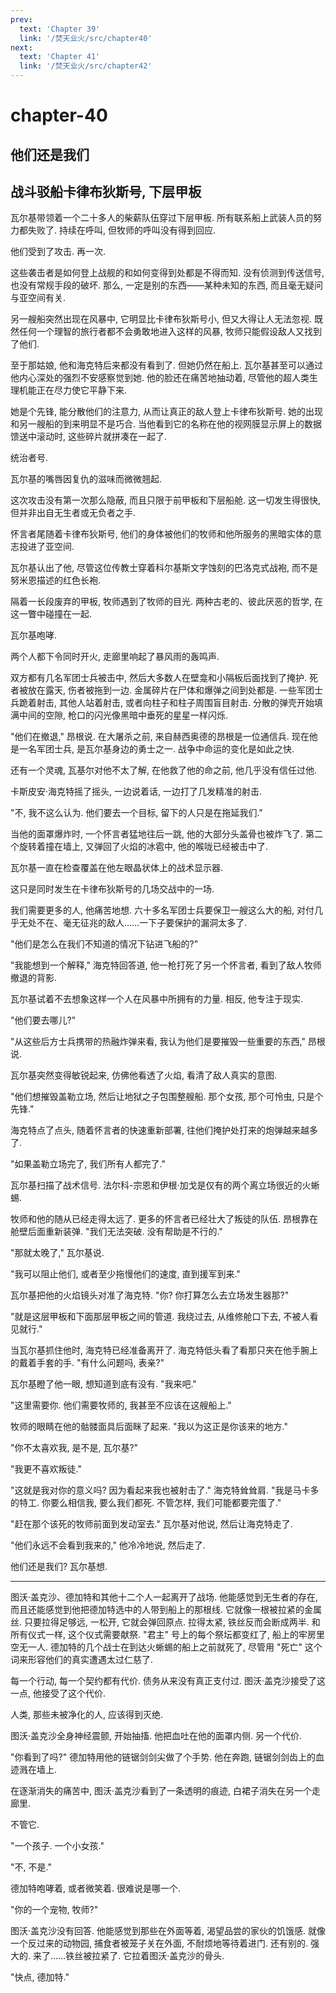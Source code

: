 ```yaml
---
prev:
  text: 'Chapter 39'
  link: '/焚天业火/src/chapter40'
next:
  text: 'Chapter 41'
  link: '/焚天业火/src/chapter42'
---
```


# chapter-40

## 他们还是我们

## 战斗驳船卡律布狄斯号, 下层甲板

瓦尔基带领着一个二十多人的柴薪队伍穿过下层甲板. 所有联系船上武装人员的努力都失败了. 持续在呼叫, 但牧师的呼叫没有得到回应.

他们受到了攻击. 再一次.

这些袭击者是如何登上战舰的和如何变得到处都是不得而知. 没有侦测到传送信号, 也没有常规手段的破坏. 那么, 一定是别的东西——某种未知的东西, 而且毫无疑问与亚空间有关.

另一艘船突然出现在风暴中, 它明显比卡律布狄斯号小, 但又大得让人无法忽视. 既然任何一个理智的旅行者都不会勇敢地进入这样的风暴, 牧师只能假设敌人又找到了他们.

至于那姑娘, 他和海克特后来都没有看到了. 但她仍然在船上. 瓦尔基甚至可以通过他内心深处的强烈不安感察觉到她. 他的脸还在痛苦地抽动着, 尽管他的超人类生理机能正在尽力使它平静下来.

她是个先锋, 能分散他们的注意力, 从而让真正的敌人登上卡律布狄斯号. 她的出现和另一艘船的到来明显不是巧合. 当他看到它的名称在他的视网膜显示屏上的数据馈送中滚动时, 这些碎片就拼凑在一起了.

统治者号.

瓦尔基的嘴唇因复仇的滋味而微微翘起.

这次攻击没有第一次那么隐蔽, 而且只限于前甲板和下层船舱. 这一切发生得很快, 但并非出自无生者或无负者之手.

怀言者尾随着卡律布狄斯号, 他们的身体被他们的牧师和他所服务的黑暗实体的意志投进了亚空间.

瓦尔基认出了他, 尽管这位传教士穿着科尔基斯文字蚀刻的巴洛克式战袍, 而不是努米恩描述的红色长袍.

隔着一长段废弃的甲板, 牧师遇到了牧师的目光. 两种古老的、彼此厌恶的哲学, 在这一瞥中碰撞在一起.

瓦尔基咆哮.

两个人都下令同时开火, 走廊里响起了暴风雨的轰鸣声.

双方都有几名军团士兵被击中, 然后大多数人在壁龛和小隔板后面找到了掩护. 死者被放在露天, 伤者被拖到一边. 金属碎片在尸体和爆弹之间到处都是. 一些军团士兵跪着射击, 其他人站着射击, 或者向柱子和柱子周围盲目射击. 分散的弹壳开始填满中间的空隙, 枪口的闪光像黑暗中垂死的星星一样闪烁.

"他们在撤退," 昂根说. 在大屠杀之前, 来自赫西奥德的昂根是一位通信兵. 现在他是一名军团士兵, 是瓦尔基身边的勇士之一. 战争中命运的变化是如此之快.

还有一个灵魂, 瓦基尔对他不太了解, 在他救了他的命之前, 他几乎没有信任过他.

卡斯皮安·海克特摇了摇头, 一边说着话, 一边打了几发精准的射击.

"不, 我不这么认为. 他们要去一个目标, 留下的人只是在拖延我们."

当他的面罩爆炸时, 一个怀言者猛地往后一跳, 他的大部分头盖骨也被炸飞了. 第二个旋转着撞在墙上, 又弹回了火焰的冰雹中, 他的喉咙已经被击中了.

瓦尔基一直在检查覆盖在他左眼晶状体上的战术显示器.

这只是同时发生在卡律布狄斯号的几场交战中的一场.

我们需要更多的人, 他痛苦地想. 六十多名军团士兵要保卫一艘这么大的船, 对付几乎无处不在、毫无征兆的敌人……一下子要保护的漏洞太多了.

"他们是怎么在我们不知道的情况下钻进飞船的?"

"我能想到一个解释," 海克特回答道, 他一枪打死了另一个怀言者, 看到了敌人牧师撤退的背影.

瓦尔基试着不去想象这样一个人在风暴中所拥有的力量. 相反, 他专注于现实.

"他们要去哪儿?"

"从这些后方士兵携带的热融炸弹来看, 我认为他们是要摧毁一些重要的东西," 昂根说.

瓦尔基突然变得敏锐起来, 仿佛他看透了火焰, 看清了敌人真实的意图.

"他们想摧毁盖勒立场, 然后让地狱之子包围整艘船. 那个女孩, 那个可怜虫, 只是个先锋."

海克特点了点头, 随着怀言者的快速重新部署, 往他们掩护处打来的炮弹越来越多了.

"如果盖勒立场完了, 我们所有人都完了."

瓦尔基扫描了战术信号. 法尔科-宗恩和伊根·加戈是仅有的两个离立场很近的火蜥蜴.

牧师和他的随从已经走得太远了. 更多的怀言者已经壮大了叛徒的队伍. 昂根靠在舱壁后面重新装弹. "我们无法突破. 没有帮助是不行的."

"那就太晚了," 瓦尔基说.

"我可以阻止他们, 或者至少拖慢他们的速度, 直到援军到来."

瓦尔基把他的火焰镜头对准了海克特. "你? 你打算怎么去立场发生器那?"

"就是这层甲板和下面那层甲板之间的管道. 我绕过去, 从维修舱口下去, 不被人看见就行."

当瓦尔基抓住他时, 海克特已经准备离开了. 海克特低头看了看那只夹在他手腕上的戴着手套的手. "有什么问题吗, 表亲?"

瓦尔基瞪了他一眼, 想知道到底有没有. "我来吧."

"这里需要你. 他们需要牧师的, 我甚至不应该在这艘船上."

牧师的眼睛在他的骷髅面具后面眯了起来. "我以为这正是你该来的地方."

"你不太喜欢我, 是不是, 瓦尔基?"

"我更不喜欢叛徒."

"这就是我对你的意义吗? 因为看起来我也被射击了." 海克特耸耸肩. "我是马卡多的特工. 你要么相信我, 要么我们都死. 不管怎样, 我们可能都要完蛋了."

"赶在那个该死的牧师前面到发动室去." 瓦尔基对他说, 然后让海克特走了.

"他们永远不会看到我来的," 他冷冷地说, 然后走了.

他们还是我们? 瓦尔基想.

--------

图沃·盖克沙、德加特和其他十二个人一起离开了战场. 他能感觉到无生者的存在, 而且还能感觉到他把德加特选中的人带到船上的那根线. 它就像一根被拉紧的金属丝. 只要拉得足够远, 一松开, 它就会弹回原点. 拉得太紧, 铁丝反而会断成两半. 和所有仪式一样, 这个仪式需要献祭. "君主" 号上的每个祭坛都变红了, 船上的牢房里空无一人. 德加特的几个战士在到达火蜥蜴的船上之前就死了, 尽管用 "死亡" 这个词来形容他们的真实遭遇太过仁慈了.

每一个行动, 每一个契约都有代价. 债务从来没有真正支付过. 图沃·盖克沙接受了这一点, 他接受了这个代价.

人类, 那些未被净化的人, 应该得到灭绝.

图沃·盖克沙全身神经震颤, 开始抽搐. 他把血吐在他的面罩内侧. 另一个代价.

"你看到了吗?" 德加特用他的链锯剑剑尖做了个手势. 他在奔跑, 链锯剑剑齿上的血迹溅在墙上.

在逐渐消失的痛苦中, 图沃·盖克沙看到了一条透明的痕迹, 白裙子消失在另一个走廊里.

不管它.

"一个孩子. 一个小女孩."

"不, 不是."

德加特咆哮着, 或者微笑着. 很难说是哪一个.

"你的一个宠物, 牧师?"

图沃·盖克沙没有回答. 他能感觉到那些在外面等着, 渴望品尝的家伙的饥饿感. 就像一个反过来的动物园, 捕食者被笼子关在外面, 不耐烦地等待着进门. 还有别的. 强大的. 来了……铁丝被拉紧了. 它拉着图沃·盖克沙的骨头.

"快点, 德加特."
